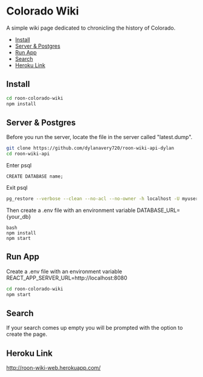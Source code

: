 # Colorado Wiki

A simple wiki page dedicated to chronicling the history of Colorado.

- [Install](#install)
- [Server & Postgres](#server)
- [Run App](#run-app)
- [Search](#search)
- [Heroku Link](#heroku-link)

## Install

```bash
cd roon-colorado-wiki
npm install
```

## Server & Postgres

Before you run the server, locate the file in the server called "latest.dump".

```bash
git clone https://github.com/dylanavery720/roon-wiki-api-dylan
cd roon-wiki-api
```

Enter psql

```psql
CREATE DATABASE name;
```

Exit psql

```bash
pg_restore --verbose --clean --no-acl --no-owner -h localhost -U myuser -d mydb latest.dump
```

Then create a .env file with an environment variable DATABASE_URL={your_db}

```
bash
npm install
npm start
```

## Run App

Create a .env file with an environment variable REACT_APP_SERVER_URL=http://localhost:8080

```bash
cd roon-colorado-wiki
npm start
```

## Search

If your search comes up empty you will be prompted with the option to create the page.

## Heroku Link

http://roon-wiki-web.herokuapp.com/
